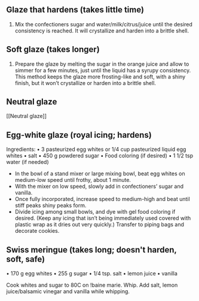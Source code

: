 ## Glaze that hardens (takes little time)

1. Mix the confectioners sugar and water/milk/citrus/juice until the desired consistency is reached. It will crystallize and harden into a brittle shell.

## Soft glaze (takes longer)
1. Prepare the glaze by melting the sugar in the orange juice and allow to simmer for a few minutes, just until the liquid has a syrupy consistency. This method keeps the glaze more frosting-like and soft, with a shiny finish, but it won’t crystallize or harden into a brittle shell. 

## Neutral glaze

[[Neutral glaze]]

## Egg-white glaze (royal icing; hardens)

Ingredients: 
• 3 pasteurized egg whites or 1/4 cup pasteurized liquid egg whites 
• salt 
• 450 g powdered sugar 
• Food coloring (if desired) 
• 1 1/2 tsp water (if needed)

- In the bowl of a stand mixer or large mixing bowl, beat egg whites on medium-low speed until frothy, about 1 minute.
- With the mixer on low speed, slowly add in confectioners’ sugar and vanilla.
- Once fully incorporated, increase speed to medium-high and beat until stiff peaks shiny peaks form.
- Divide icing among small bowls, and dye with gel food coloring if desired. (Keep any icing that isn’t being immediately used covered with plastic wrap as it dries out very quickly.) Transfer to piping bags and decorate cookies.

## Swiss meringue (takes long; doesn't harden, soft, safe)

• 170 g egg whites
• 255 g sugar
• 1/4 tsp. salt
• lemon juice
• vanilla

Cook whites and sugar to 80C on !baine marie. Whip.
Add salt, lemon juice/balsamic vinegar and vanilla while whipping.